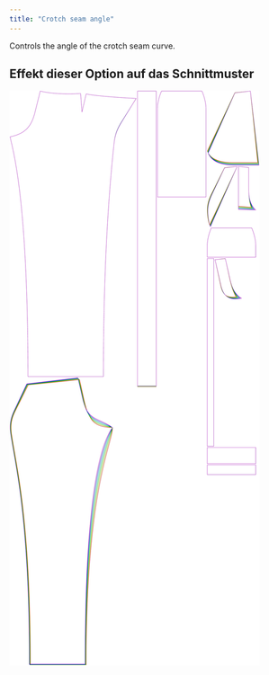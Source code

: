 ```yaml
---
title: "Crotch seam angle"
---
```


Controls the angle of the crotch seam curve.

## Effekt dieser Option auf das Schnittmuster

![This image shows the effect of this option by superimposing several variants that have a different value for this option](charlie_crotchseamcurveangle_sample.svg "Effect of this option on the pattern")
